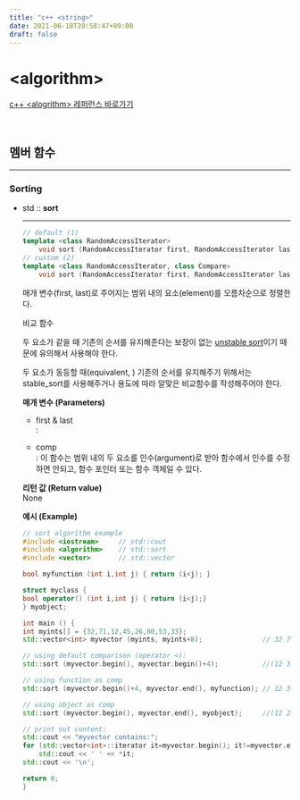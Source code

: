 ```yaml
---
title: "c++ <string>"
date: 2021-06-18T20:58:47+09:00
draft: false
---
```


# &lt;algorithm>
[c++ &lt;alogrithm> 레퍼런스 바로가기](https://www.cplusplus.com/reference/algorithm/ "바로가기")

<br>

## 멤버 함수
---
### **Sorting**
* std :: **sort**  
    ***
    ```c++
    // default (1)
    template <class RandomAccessIterator>  
        void sort (RandomAccessIterator first, RandomAccessIterator last);
    // custom (2)
    template <class RandomAccessIterator, class Compare>
        void sort (RandomAccessIterator first, RandomAccessIterator last, Compare comp);
    ```
    매개 변수(first, last)로 주어지는 범위 내의 요소(element)를 오름차순으로 정렬한다.  

    비교 함수

    두 요소가 같을 때 기존의 순서를 유지해준다는 보장이 없는 [unstable sort](../error_solution.md#unstable-sort "error 기록 바로가기")이기 때문에 유의해서 사용해야 한다.    
    
    두 요소가 동등할 때(equivalent, ) 기존의 순서를 유지해주기 위해서는 stable_sort를 사용해주거나 용도에 따라 알맞은 비교함수를 작성해주어야 한다.

    **매개 변수 (Parameters)**  
    * first & last  
    :  

    * comp  
    : 이 함수는 범위 내의 두 요소를 인수(argument)로 받아   함수에서 인수를 수정하면 안되고, 함수 포인터 또는 함수 객체일 수 있다.  

    
    **리턴 값 (Return value)**  
    None  

    **예시 (Example)**  
    ```c++
    // sort algorithm example
    #include <iostream>     // std::cout
    #include <algorithm>    // std::sort
    #include <vector>       // std::vector

    bool myfunction (int i,int j) { return (i<j); }

    struct myclass {
    bool operator() (int i,int j) { return (i<j);}
    } myobject;

    int main () {
    int myints[] = {32,71,12,45,26,80,53,33};
    std::vector<int> myvector (myints, myints+8);               // 32 71 12 45 26 80 53 33

    // using default comparison (operator <):
    std::sort (myvector.begin(), myvector.begin()+4);           //(12 32 45 71)26 80 53 33

    // using function as comp
    std::sort (myvector.begin()+4, myvector.end(), myfunction); // 12 32 45 71(26 33 53 80)

    // using object as comp
    std::sort (myvector.begin(), myvector.end(), myobject);     //(12 26 32 33 45 53 71 80)

    // print out content:
    std::cout << "myvector contains:";
    for (std::vector<int>::iterator it=myvector.begin(); it!=myvector.end(); ++it)
        std::cout << ' ' << *it;
    std::cout << '\n';

    return 0;
    }
    ```





